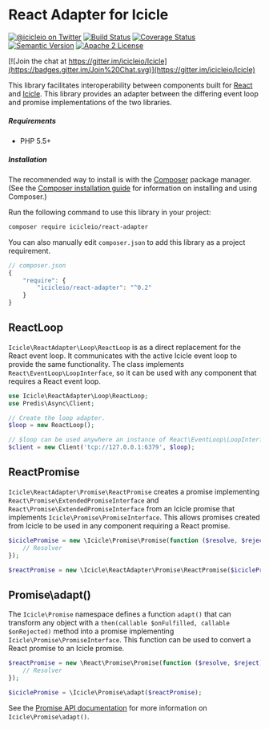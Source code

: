 # React Adapter for Icicle

[![@icicleio on Twitter](https://img.shields.io/badge/twitter-%40icicleio-5189c7.svg?style=flat-square)](https://twitter.com/icicleio)
[![Build Status](https://img.shields.io/travis/icicleio/ReactAdapter/master.svg?style=flat-square)](https://travis-ci.org/icicleio/ReactAdapter)
[![Coverage Status](https://img.shields.io/coveralls/icicleio/ReactAdapter.svg?style=flat-square)](https://coveralls.io/r/icicleio/ReactAdapter)
[![Semantic Version](https://img.shields.io/github/release/icicleio/ReactAdapter.svg?style=flat-square)](http://semver.org)
[![Apache 2 License](https://img.shields.io/packagist/l/icicleio/react-adapter.svg?style=flat-square)](LICENSE)

[![Join the chat at https://gitter.im/icicleio/Icicle](https://badges.gitter.im/Join%20Chat.svg)](https://gitter.im/icicleio/Icicle)

This library facilitates interoperability between components built for [React](http://reactphp.org) and [Icicle](http://icicle.io). This library provides an adapter between the differing event loop and promise implementations of the two libraries.

##### Requirements

- PHP 5.5+

##### Installation

The recommended way to install is with the [Composer](http://getcomposer.org/) package manager. (See the [Composer installation guide](https://getcomposer.org/doc/00-intro.md) for information on installing and using Composer.)

Run the following command to use this library in your project: 

```bash
composer require icicleio/react-adapter
```

You can also manually edit `composer.json` to add this library as a project requirement.

```js
// composer.json
{
    "require": {
        "icicleio/react-adapter": "^0.2"
    }
}
```

## ReactLoop

`Icicle\ReactAdapter\Loop\ReactLoop` is as a direct replacement for the React event loop. It communicates with the active Icicle event loop to provide the same functionality. The class implements `React\EventLoop\LoopInterface`, so it can be used with any component that requires a React event loop.

```php
use Icicle\ReactAdapter\Loop\ReactLoop;
use Predis\Async\Client;

// Create the loop adapter.
$loop = new ReactLoop();

// $loop can be used anywhere an instance of React\EventLoop\LoopInterface is required.
$client = new Client('tcp://127.0.0.1:6379', $loop);
```

## ReactPromise

`Icicle\ReactAdapter\Promise\ReactPromise` creates a promise implementing `React\Promise\ExtendedPromiseInterface` and `React\Promise\ExtendedPromiseInterface` from an Icicle promise that implements `Icicle\Promise\PromiseInterface`. This allows promises created from Icicle to be used in any component requiring a React promise.

```php
$iciclePromise = new \Icicle\Promise\Promise(function ($resolve, $reject) {
    // Resolver
});

$reactPromise = new \Icicle\ReactAdapter\Promise\ReactPromise($iciclePromise);
```

## Promise\adapt()

The `Icicle\Promise` namespace defines a function `adapt()` that can transform any object with a `then(callable $onFulfilled, callable $onRejected)` method into a promise implementing `Icicle\Promise\PromiseInterface`. This function can be used to convert a React promise to an Icicle promise.

```php
$reactPromise = new \React\Promise\Promise(function ($resolve, $reject) {
    // Resolver
});

$iciclePromise = \Icicle\Promise\adapt($reactPromise);
```

See the [Promise API documentation](//github.com/icicleio/Icicle/wiki/Promises) for more information on `Icicle\Promise\adapt()`.
